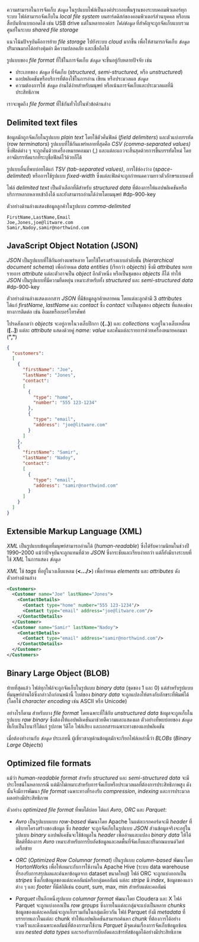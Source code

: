 
ความสามารถในการจัดเก็บ _ข้อมูล_ ในรูปแบบไฟล์เป็นองค์ประกอบพื้นฐานของระบบคอมพิวเตอร์ทุกระบบ ไฟล์สามารถจัดเก็บใน _local file system_ บนฮาร์ดดิสก์ของคอมพิวเตอร์ส่วนบุคคล หรือบนสื่อบันทึกแบบถอดได้ เช่น USB drive แต่ในหลายองค์กร _ไฟล์ข้อมูล_ ที่สำคัญจะถูกจัดเก็บแบบรวมศูนย์ในระบบ _shared file storage_

แนวโน้มปัจจุบันคือการย้าย _file storage_ ไปยังระบบ _cloud_ มากขึ้น เพื่อให้สามารถจัดเก็บ _ข้อมูล_ ปริมาณมากได้อย่างคุ้มค่า มีความปลอดภัย และเชื่อถือได้

รูปแบบของ _file format_ ที่ใช้ในการจัดเก็บ _ข้อมูล_ จะขึ้นอยู่กับหลายปัจจัย เช่น

- ประเภทของ _ข้อมูล_ ที่จัดเก็บ (_structured_, _semi-structured_, หรือ _unstructured_)
- แอปพลิเคชันหรือบริการที่ต้องใช้ในการอ่าน เขียน หรือประมวลผล _ข้อมูล_
- ความต้องการให้ _ข้อมูล_ อ่านได้ง่ายสำหรับมนุษย์ หรือเน้นการจัดเก็บและประมวลผลที่มีประสิทธิภาพ

เราจะพูดถึง _file format_ ที่ใช้กันทั่วไปในหัวข้อด้านล่าง

## Delimited text files

ข้อมูลมักถูกจัดเก็บในรูปแบบ _plain text_ โดยใช้ตัวคั่นฟิลด์ (_field delimiters_) และตัวแบ่งบรรทัด (_row terminators_) รูปแบบที่ใช้กันแพร่หลายที่สุดคือ _CSV (comma-separated values)_ ซึ่งฟิลด์ต่าง ๆ จะถูกคั่นด้วยเครื่องหมายคอมมา (,) และแต่ละแถวจะสิ้นสุดด้วยการขึ้นบรรทัดใหม่ โดยอาจมีบรรทัดแรกที่ระบุชื่อฟิลด์ไว้ด้วยก็ได้

รูปแบบอื่นที่พบบ่อยได้แก่ _TSV (tab-separated values)_, การใช้ช่องว่าง (_space-delimited_) หรือการใช้รูปแบบ _fixed-width_ ซึ่งแต่ละฟิลด์จะถูกกำหนดความยาวตัวอักษรแบบคงที่

ไฟล์ _delimited text_ เป็นตัวเลือกที่ดีสำหรับ _structured data_ ที่ต้องการให้แอปพลิเคชันหรือบริการหลากหลายเข้าถึงได้ และยังสามารถอ่านได้ง่ายโดยมนุษย์
#dp-900-key 

ตัวอย่างด้านล่างแสดงข้อมูลลูกค้าในรูปแบบ _comma-delimited_

```csv
FirstName,LastName,Email
Joe,Jones,joe@litware.com
Samir,Nadoy,samir@northwind.com
```

## JavaScript Object Notation (JSON)

_JSON_ เป็นรูปแบบที่ใช้กันอย่างแพร่หลาย โดยใช้โครงสร้างแบบลำดับชั้น (_hierarchical document schema_) เพื่อกำหนด _data entities_ (เรียกว่า _objects_) ซึ่งมี _attributes_ หลายรายการ _attribute_ แต่ละตัวอาจเป็น _object_ อีกตัวหนึ่ง หรือเป็นชุดของ _objects_ ก็ได้ ทำให้ _JSON_ เป็นรูปแบบที่มีความยืดหยุ่น เหมาะสำหรับทั้ง _structured_ และ _semi-structured data_
#dp-900-key 

ตัวอย่างด้านล่างแสดงเอกสาร _JSON_ ที่มีข้อมูลลูกค้าหลายคน โดยแต่ละลูกค้ามี 3 _attributes_ ได้แก่ _firstName_, _lastName_ และ _contact_ ซึ่ง _contact_ จะเป็นชุดของ _objects_ ที่แสดงช่องทางการติดต่อ เช่น อีเมลหรือเบอร์โทรศัพท์

โปรดสังเกตว่า _objects_ จะอยู่ภายในวงเล็บปีกกา (**{..}**) และ _collections_ จะอยู่ในวงเล็บเหลี่ยม (**[..]**) แต่ละ _attribute_ แสดงด้วยคู่ _name: value_ และคั่นแต่ละรายการด้วยเครื่องหมายคอมมา (**","**)


```json
{
  "customers":
  [
    {
      "firstName": "Joe",
      "lastName": "Jones",
      "contact":
      [
        {
          "type": "home",
          "number": "555 123-1234"
        },
        {
          "type": "email",
          "address": "joe@litware.com"
        }
      ]
    },
    {
      "firstName": "Samir",
      "lastName": "Nadoy",
      "contact":
      [
        {
          "type": "email",
          "address": "samir@northwind.com"
        }
      ]
    }
  ]
}
```

## Extensible Markup Language (XML)

_XML_ เป็นรูปแบบข้อมูลที่มนุษย์สามารถอ่านได้ (_human-readable_) ซึ่งได้รับความนิยมในช่วงปี 1990–2000 แม้ว่าปัจจุบันจะถูกแทนที่ด้วย _JSON_ ซึ่งกระชับและเรียบง่ายกว่า แต่ก็ยังมีบางระบบที่ใช้ _XML_ ในการแสดง _ข้อมูล_

_XML_ ใช้ _tags_ ที่อยู่ในวงเล็บแหลม (**<.../>**) เพื่อกำหนด _elements_ และ _attributes_ ดังตัวอย่างด้านล่าง


```xml
<Customers>
  <Customer name="Joe" lastName="Jones">
    <ContactDetails>
      <Contact type="home" number="555 123-1234"/>
      <Contact type="email" address="joe@litware.com"/>
    </ContactDetails>
  </Customer>
  <Customer name="Samir" lastName="Nadoy">
    <ContactDetails>
      <Contact type="email" address="samir@northwind.com"/>
    </ContactDetails>
  </Customer>
</Customers>
```

## Binary Large Object (BLOB)

ท้ายที่สุดแล้ว ไฟล์ทุกไฟล์จะถูกจัดเก็บในรูปแบบ _binary data_ (ชุดของ 1 และ 0) แต่สำหรับรูปแบบที่มนุษย์อ่านได้ซึ่งกล่าวถึงก่อนหน้านี้ ไบต์ของ _binary data_ จะถูกแปลงให้ตรงกับอักขระที่พิมพ์ได้ (โดยใช้ _character encoding_ เช่น ASCII หรือ Unicode)

อย่างไรก็ตาม สำหรับบาง _file format_ โดยเฉพาะที่ใช้กับ _unstructured data_ ข้อมูลจะถูกเก็บในรูปแบบ _raw binary_ ซึ่งต้องให้แอปพลิเคชันมาช่วยตีความและแสดงผล ตัวอย่างที่พบบ่อยของ _ข้อมูล_ ที่เก็บเป็นไบนารีได้แก่ รูปภาพ วิดีโอ ไฟล์เสียง และเอกสารเฉพาะทางของแอปพลิเคชัน

เมื่อต้องทำงานกับ _ข้อมูล_ ประเภทนี้ ผู้เชี่ยวชาญด้านข้อมูลมักจะเรียกไฟล์เหล่านี้ว่า _BLOBs_ (_Binary Large Objects_)

## Optimized file formats

แม้ว่า _human-readable format_ สำหรับ _structured_ และ _semi-structured data_ จะมีประโยชน์ในหลายกรณี แต่มักไม่เหมาะสำหรับการจัดเก็บหรือประมวลผลที่ต้องการประสิทธิภาพสูง ดังนั้นจึงมีการพัฒนา _file format_ เฉพาะทางที่รองรับ _compression_, _indexing_ และการประมวลผลอย่างมีประสิทธิภาพ

ตัวอย่าง _optimized file format_ ที่พบได้บ่อย ได้แก่ _Avro_, _ORC_ และ _Parquet_:

- _Avro_ เป็นรูปแบบแบบ _row-based_ พัฒนาโดย Apache ในแต่ละเรกคอร์ดจะมี _header_ ที่อธิบายโครงสร้างของข้อมูล ซึ่ง _header_ จะถูกจัดเก็บในรูปแบบ _JSON_ ส่วนข้อมูลจริงจะอยู่ในรูปแบบ _binary_ แอปพลิเคชันจะใช้ข้อมูลใน _header_ เพื่ออ่านและแปลง _binary data_ ให้ได้ฟิลด์ที่ต้องการ _Avro_ เหมาะสำหรับการบีบอัดข้อมูลและลดพื้นที่จัดเก็บและปริมาณแบนด์วิดท์เครือข่าย

- _ORC_ (_Optimized Row Columnar format_) เป็นรูปแบบ _column-based_ พัฒนาโดย HortonWorks เพื่อให้เหมาะกับการใช้งานใน Apache Hive (ระบบ data warehouse ที่รองรับการสรุปผลและค้นหาข้อมูลจาก dataset ขนาดใหญ่) ไฟล์ ORC จะถูกแบ่งออกเป็น _stripes_ ซึ่งเก็บข้อมูลของแต่ละคอลัมน์หรือกลุ่มคอลัมน์ แต่ละ _stripe_ มี _index_, ข้อมูลของแถวต่าง ๆ และ _footer_ ที่มีสถิติเช่น count, sum, max, min สำหรับแต่ละคอลัมน์

- _Parquet_ เป็นอีกหนึ่งรูปแบบ _columnar format_ พัฒนาโดย Cloudera และ X ไฟล์ Parquet จะถูกแบ่งออกเป็น _row groups_ ซึ่งภายในแต่ละกลุ่มจะแบ่งเป็นหลาย _chunks_ ข้อมูลของแต่ละคอลัมน์จะถูกเก็บรวมกันในกลุ่มเดียวกัน ไฟล์ Parquet ยังมี _metadata_ ที่บรรยายแถวในแต่ละ chunk ทำให้แอปพลิเคชันสามารถค้นหา _chunk_ ที่ต้องการได้อย่างรวดเร็วและดึงเฉพาะคอลัมน์ที่ต้องการมาใช้งาน _Parquet_ มีจุดเด่นเรื่องการจัดเก็บข้อมูลซ้อนแบบ _nested data types_ และรองรับการบีบอัดและเข้ารหัสข้อมูลได้อย่างมีประสิทธิภาพ